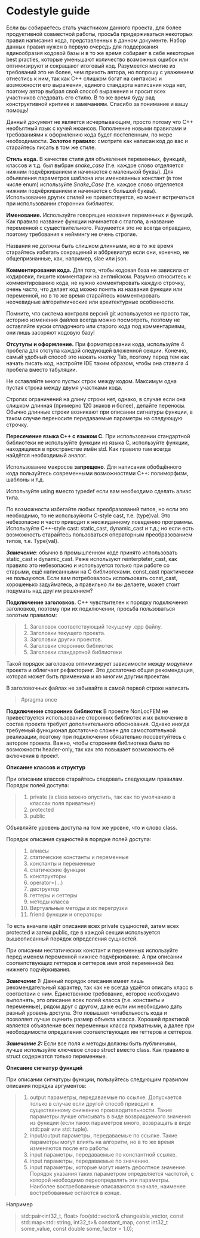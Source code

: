 # Codestyle guide

Если вы собираетесь стать участником данного проекта, для более продуктивной совместной работы, просьба придерживаться некоторых правил написания кода, представленных в данном документе. Набор данных правил нужен в первую очередь для поддержания единообразия кодовой базы и в то же время собирает в себе некоторые best practies, которые уменьшают количество возможных ошибок или оптимизируют и сокращают итоговый код. Разумеется многие из требований это не более, чем прихоть автора, но попрошу с уважением отнестись к ним, так как C++ слишком богат на синтаксис и возможности его выражения, единого стандарта написания кода нет, поэтому автор выбрал свой способ выражения и просит всех участников следовать его стилю. В то же время буду рад конструктивной критике и замечаниям. Спасибо за понимание и вашу помощь!

Данный документ не является исчерпывающим, просто потому что C++ необъятный язык с кучей нюансов. Пополнение новыми правилами и требованиями к оформлению кода будет постепенным, по мере необходимости. **Золотое правило**: смотрите как написан код до вас и старайтесь писать в том же стиле.

**Стиль кода.**
В качестве стиля для объявления переменных, функций, классов и т.д. был выбран *snake_case* (т.е. каждое слово отделяется нижним подчёркиванием и начинается с маленькой буквы). Для объявления параметров шаблона или именованных констант (в том числе enum) используйте *Snake_Case* (т.е. каждое слово отделяется нижним подчёркиванием и начинается с большой буквы). Использование других стилей не приветствуется, но может встречаться при использовании сторонних библиотек.

**Именование.**
Используйте говорящие названия переменных и функций. Как правило название функции начинается с глагола, а название переменной с существительного. Разумеется это не всегда оправдано, поэтому требования к неймингу не очень строгие.

Названия не должны быть слишком длинными, но в то же время старайтесь избегать сокращений и аббревиатур если они, конечно, не общепризнанные, как, например, slae или json.

**Комментирования кода.**
Для того, чтобы кодовая база не зависила от кодировки, пишите комментарии на английском. Разумно относитесь к комментированию кода, не нужно комментировать каждую строчку, очень часто, что делает код можно понять из названия функции или переменной, но в то же время старайтесь комментировать неочевидные алгоритмические или архитектурные особенности. 

Помните, что система контроля версий git используется не просто так, историю изменения файлов всегда можно посмотреть, поэтому не оставляйте куски отладочного или старого кода под комментариями, они лишь засоряют кодовую базу!

**Отсутупы и оформление.**
При форматировании кода, используйте 4 пробела для отступа каждой следующей вложенной секции. Конечно, самый удобный способ это нажать кнопку Tab, поэтому перед тем как начать писать код, настройте IDE таким образом, чтобы она ставила 4 пробела вместо табуляции.

Не оставляйте много пустых строк между кодом. Максимум одна пустая строка между двумя участками кода.

Строгих ограничений на длину строки нет, однако, в случае если она слишком длинная (примерно 120 знаков и более), делайте переносы. Обычно длинные строки возникают при описании сигнатуры функции, в таком случае переносите передаваемые параметры на следующую строчку.

**Пересечение языка C++ с языком C.**
При использовании стандартной библиотеки не используйте функции из языка C, используйте функции, находящиеся в пространстве имён std. Как правило там всегда найдётся необходимый аналог.

Использование макросов **запрещено**. Для написания обобщённого кода пользуйтесь современными возможностями C++: полиморфизм, шаблоны и т.д.

Используйте using вместо typedef если вам необходимо сделать алиас типа.

По возможности избегайте любых преобразований типов, но если это необходимо, то не используйюти C-style cast, т.е. (type)val. Это небезопасно и часто приводит к неожиданному поведению программы. Используйте С++-style cast: static_cast, dynamic_cast и т.д.; но если есть возможность старайтесь пользоваться операторным преобразованием типов, т.е. Type{val}.

***Замечение***: обычно в промышленном коде принято использовать static_cast и dynamic_cast. Реже используют reinterpteter_cast, как правило это небезопасно и используется только при работе со старыми, ещё написанными на C библиотеками. const_cast практически не пользуются. Если вам потребовалось использовать const_cast, хорошенько задуйматесь, а правильно ли вы делаете, может стоит подумать над другим решением?

**Подключение заголовков.**
C++ чувствителен к порядку подключения заголовков, поэтому при их подключении, просьба пользоваться золотым правилом:

> 1. Заголовок соответствующий текущему .cpp файлу.
> 2. Заголовки текущего проекта.
> 3. Заголовки других проектов.
> 4. Заголовки сторонних библиотек
> 5. Заголовки стандартной библиотеки

Такой порядок заголовков оптимизирует зависимости между модулями проекта и облегчает рефакторинг. Это достаточно общая рекомендация, которая может быть применима и ко многим другим проектам.

В заголовочных файлах не забывайте в самой первой строке написать
>#pragma once

**Подключение сторонних библиотек**
В проекте NonLocFEM не привествуется использование сторонних библиотек и их включение в состав проекта требует дополнительного обоснования. Однако иногда требуемый функционал достаточно сложен для самостоятельной реализации, поэтому при подключении обязательно посоветуйтесь с автором проекта. Важно, чтобы сторонняя библиотека была по возможности header-only, так как это повышает возможность её включения в проект.

**Описание классов и структур**

При описании классов старайтесь следовать следующим правилам. Порядок полей доступа:
>1. private (в class можно опустить, так как по умолчанию в классах поля приватные)
>2. protected
>3. public

Объявляйте уровень доступа на том же уровне, что и слово class.

Порядок описания сущностей в порядке полей доступа:
>1. алиасы
>2. статические константы и переменные
>4. константы и переменные
>6. статические функции
>7. конструкторы
>8. operator=(...)
>9. деструктор
>10. геттеры и сеттеры
>11. методы класса
>12. Виртуальные методы и их перегрузки
>13. friend функции и операторы

То есть вначале идёт описания всех private сущностей, затем всех protected и затем public, где в каждой секции используется вышеописанный порядок определения сущностей.

При описании нестатических констант и переменных используйте перед именем переменной нижнее подчёркивание. А при описании соответствующих геттеров и сеттеров имя этой переменной без нижнего подчёркивания.

***Замечание 1:*** Данный порядок описания имеет лишь рекомендательный характер, так как не всегда удаётся описать класс в соответвии с ним. Единственное требование, которое необходимо выполнять, это описание всех полей класса (т.е. константы и переменные), рядом друг с другом, даже если им необходимо дать разный уровень доступа. Это повышает читабельность кода и позволяет лучше оценить размер объекта класса. Хорошей практикой является объявление всех переменных класса приватными, а далее при необходимости определения соответствующих им геттеров и сеттеров.

***Замечание 2:*** Если все поля и методы должны быть публичными, лучше используйте ключевое слово struct вместо class. Как правило в struct содержатся только переменные.

**Описание сигнатур функций**

При описании сигнатуры функции, пользуйтесь следующим правилом описания порядка аргументов:
>1. output параметры, передаваемые по ссылке. Допускается только в случае если другой способ приводит к существенному снижению производительности. Такие параметры лучше описывать в виде возвращаемого значения из функции (если таких параметров много, возвращать в виде std::pair или std::tuple).
>2. input/output параметры, передаваемые по ссылке. Такие параметры могут влиять на алгоритм, но в то же время изменяются после его работы.
>3. input параметры, передаваемые по константной ссылке.
>4. input параметры, передаваемые по значению.
>5. input параметры, которые могут иметь дефолтное значение. Порядок указания таких параметром определяется частотой, с которой необходимо переопределять эти параметры. Наиболее востребованные описаваются вначале, наименее востребованные остаются в конце.

Например
> std::pair<int32_t, float> foo(std::vector<double>& changeable_vector, const std::map<std::string, int32_t>& constant_map, const int32_t some_value, const double some_factor = 1.0);